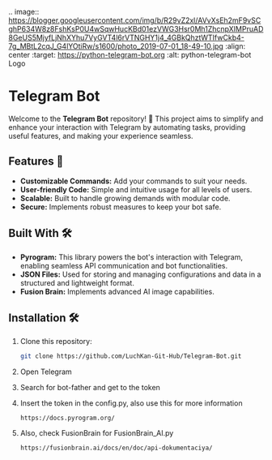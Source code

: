 .. image:: https://blogger.googleusercontent.com/img/b/R29vZ2xl/AVvXsEh2mF9vSCghP634W8z8FshKsP0U4wSqwHucKBd01ezVWG3Hsr0Mh1ZhcnpXIMPruAD8GeUS5MjyfLjNhXYhu7VyGVT4l6rVTNGHY1j4_4GBkQhztWTIfwCkb4-7g_MBtL2cqJ_G4lYOtiRw/s1600/photo_2019-07-01_18-49-10.jpg
   :align: center
   :target: https://python-telegram-bot.org
   :alt: python-telegram-bot Logo

# Telegram Bot

Welcome to the **Telegram Bot** repository! 🎉 This project aims to simplify and enhance your interaction with Telegram by automating tasks, providing useful features, and making your experience seamless.

## Features 🚀
- **Customizable Commands:** Add your commands to suit your needs.
- **User-friendly Code:** Simple and intuitive usage for all levels of users.
- **Scalable:** Built to handle growing demands with modular code.
- **Secure:** Implements robust measures to keep your bot safe.

## Built With 🛠️
- **Pyrogram:** This library powers the bot's interaction with Telegram, enabling seamless API communication and bot functionalities.
- **JSON Files:** Used for storing and managing configurations and data in a structured and lightweight format.
- **Fusion Brain:** Implements advanced AI image capabilities.

## Installation 🛠️
1. Clone this repository:
   ```bash
   git clone https://github.com/LuchKan-Git-Hub/Telegram-Bot.git
2. Open Telegram

3. Search for bot-father and get to the token

4. Insert the token in the config.py, also use this for more information
   ```link
   https://docs.pyrogram.org/
5. Also, check FusionBrain for FusionBrain_AI.py
   ```link
   https://fusionbrain.ai/docs/en/doc/api-dokumentaciya/
